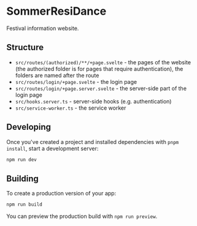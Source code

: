 # SommerResiDance
Festival information website.

## Structure

- `src/routes/(authorized)/**/+page.svelte` - the pages of the website (the authorized folder is for pages that require authentication), the folders are named after the route
- `src/routes/login/+page.svelte` - the login page
- `src/routes/login/+page.server.svelte` - the server-side part of the login page
- `src/hooks.server.ts` - server-side hooks (e.g. authentication)
- `src/service-worker.ts` - the service worker

## Developing

Once you've created a project and installed dependencies with `pnpm install`, start a development server:

```bash
npm run dev
```

## Building

To create a production version of your app:

```bash
npm run build
```

You can preview the production build with `npm run preview`.

